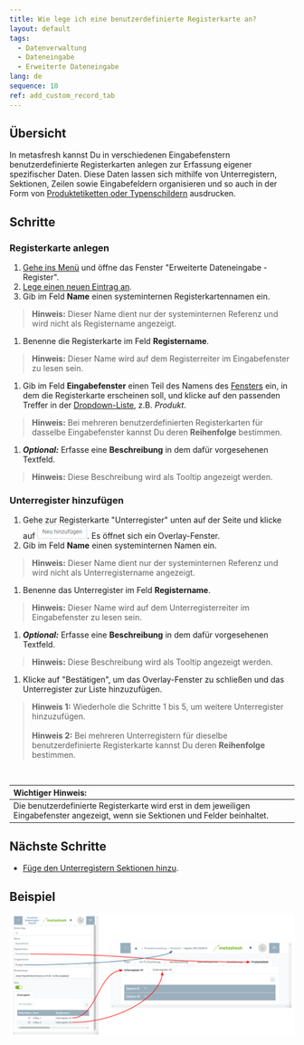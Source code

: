 ```yaml
---
title: Wie lege ich eine benutzerdefinierte Registerkarte an?
layout: default
tags:
  - Datenverwaltung
  - Dateneingabe
  - Erweiterte Dateneingabe
lang: de
sequence: 10
ref: add_custom_record_tab
---
```


## Übersicht
In metasfresh kannst Du in verschiedenen Eingabefenstern benutzerdefinierte Registerkarten anlegen zur Erfassung eigener spezifischer Daten. Diese Daten lassen sich mithilfe von Unterregistern, Sektionen, Zeilen sowie Eingabefeldern organisieren und so auch in der Form von [Produktetiketten oder Typenschildern](Produktetikett_erstellen) ausdrucken.

## Schritte

### Registerkarte anlegen
1. [Gehe ins Menü](Menu) und öffne das Fenster "Erweiterte Dateneingabe - Register".
1. [Lege einen neuen Eintrag an](Neuer_Datensatz_Fenster_Webui).
1. Gib im Feld **Name** einen systeminternen Registerkartennamen ein.
 >**Hinweis:** Dieser Name dient nur der systeminternen Referenz und wird nicht als Registername angezeigt.

1. Benenne die Registerkarte im Feld **Registername**.
 >**Hinweis:** Dieser Name wird auf dem Registerreiter im Eingabefenster zu lesen sein.

1. Gib im Feld **Eingabefenster** einen Teil des Namens des [Fensters](Menu) ein, in dem die Registerkarte erscheinen soll, und klicke auf den passenden Treffer in der [Dropdown-Liste](Keyboard_Shortcuts_Liste), z.B. *Produkt*.
 >**Hinweis:** Bei mehreren benutzerdefinierten Registerkarten für dasselbe Eingabefenster kannst Du deren **Reihenfolge** bestimmen.

1. ***Optional:*** Erfasse eine **Beschreibung** in dem dafür vorgesehenen Textfeld.
 >**Hinweis:** Diese Beschreibung wird als Tooltip angezeigt werden.

### Unterregister hinzufügen
1. Gehe zur Registerkarte "Unterregister" unten auf der Seite und klicke auf ![](assets/Neu_hinzufuegen_Button.png). Es öffnet sich ein Overlay-Fenster.
1. Gib im Feld **Name** einen systeminternen Namen ein.
 >**Hinweis:** Dieser Name dient nur der systeminternen Referenz und wird nicht als Unterregistername angezeigt.

1. Benenne das Unterregister im Feld **Registername**.
 >**Hinweis:** Dieser Name wird auf dem Unterregisterreiter im Eingabefenster zu lesen sein.

1. ***Optional:*** Erfasse eine **Beschreibung** in dem dafür vorgesehenen Textfeld.
 >**Hinweis:** Diese Beschreibung wird als Tooltip angezeigt werden.

1. Klicke auf "Bestätigen", um das Overlay-Fenster zu schließen und das Unterregister zur Liste hinzuzufügen.
 >**Hinweis 1:** Wiederhole die Schritte 1 bis 5, um weitere Unterregister hinzuzufügen.<br><br>
 >**Hinweis 2:** Bei mehreren Unterregistern für dieselbe benutzerdefinierte Registerkarte kannst Du deren **Reihenfolge** bestimmen.

<br>

| **Wichtiger Hinweis:** |
| :--- |
| Die benutzerdefinierte Registerkarte wird erst in dem jeweiligen Eingabefenster angezeigt, wenn sie Sektionen und Felder beinhaltet. |

## Nächste Schritte
- [Füge den Unterregistern Sektionen hinzu](Unterregister_Sektion_hinzufuegen).

## Beispiel
![](assets/DataEntry_Register-Unterregister.png)
